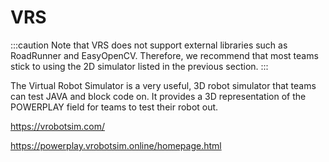 # VRS
:::caution
Note that VRS does not support external libraries such as RoadRunner and EasyOpenCV. Therefore, we recommend that most teams stick to using the 2D simulator listed in the previous section.
:::

The Virtual Robot Simulator is a very useful, 3D robot simulator that teams can test JAVA and block code on. It provides a 3D representation of the POWERPLAY field for teams to test their robot out.

https://vrobotsim.com/

https://powerplay.vrobotsim.online/homepage.html
